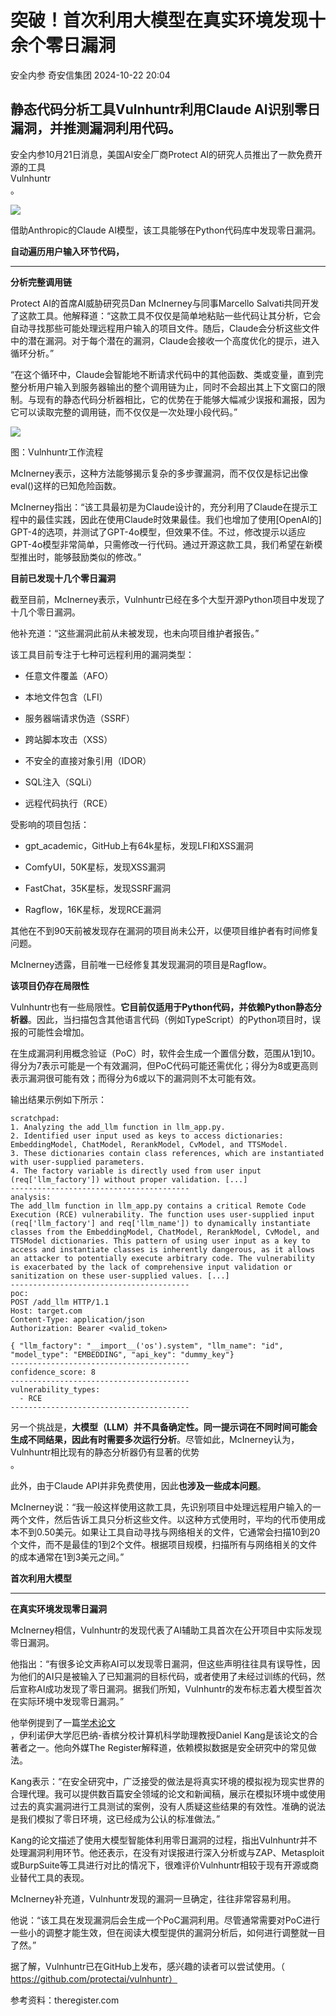 #  突破！首次利用大模型在真实环境发现十余个零日漏洞   
安全内参  奇安信集团   2024-10-22 20:04  
  
## 静态代码分析工具Vulnhuntr利用Claude AI识别零日漏洞，并推测漏洞利用代码。  
  
  
  
安全内参10月21日消息，美国AI安全厂商Protect AI的研究人员推出了一款免费开源的工具  
Vulnhuntr  
。  
  
![](https://mmbiz.qpic.cn/sz_mmbiz_png/FzZb53e8g7sYu3Jia4fAou2jwcoKsYLk4pGA7XShVdgwzaFqoDGhPByfbFsq8HDiaWJA5mmT7rZyg2VPC0TKw2hg/640?wx_fmt=png&from=appmsg "")  
  
  
借助Anthropic的Claude AI模型，该工具能够在Python代码库中发现零日漏洞。  
  
  
**自动遍历用户输入环节代码，**  
  
****  
**分析完整调用链**  
  
Protect AI的首席AI威胁研究员Dan McInerney与同事Marcello Salvati共同开发了这款工具。他解释道：“这款工具不仅仅是简单地粘贴一些代码让其分析，它会自动寻找那些可能处理远程用户输入的项目文件。随后，Claude会分析这些文件中的潜在漏洞。对于每个潜在的漏洞，Claude会接收一个高度优化的提示，进入循环分析。”  
  
“在这个循环中，Claude会智能地不断请求代码中的其他函数、类或变量，直到完整分析用户输入到服务器输出的整个调用链为止，同时不会超出其上下文窗口的限制。与现有的静态代码分析器相比，它的优势在于能够大幅减少误报和漏报，因为它可以读取完整的调用链，而不仅仅是一次处理小段代码。”   
  
![](https://mmbiz.qpic.cn/sz_mmbiz_png/FzZb53e8g7sYu3Jia4fAou2jwcoKsYLk4GUmVPHP6sadFrall2kshtGUhdFp24suHdmh7sdCxaKJu34LBoDgRyg/640?wx_fmt=png&from=appmsg "")  
  
图：Vulnhuntr工作流程  
  
McInerney表示，这种方法能够揭示复杂的多步骤漏洞，而不仅仅是标记出像eval()这样的已知危险函数。    
  
McInerney指出：“该工具最初是为Claude设计的，充分利用了Claude在提示工程中的最佳实践，因此在使用Claude时效果最佳。我们也增加了使用[OpenAI的] GPT-4的选项，并测试了GPT-4o模型，但效果不佳。不过，修改提示以适应GPT-4o模型非常简单，只需修改一行代码。通过开源这款工具，我们希望在新模型推出时，能够鼓励类似的修改。”  
  
  
**目前已发现十几个零日漏洞**  
  
截至目前，McInerney表示，Vulnhuntr已经在多个大型开源Python项目中发现了十几个零日漏洞。  
  
他补充道：“这些漏洞此前从未被发现，也未向项目维护者报告。”  
  
该工具目前专注于七种可远程利用的漏洞类型：  
- 任意文件覆盖（AFO）  
  
- 本地文件包含（LFI）  
  
- 服务器端请求伪造（SSRF）  
  
- 跨站脚本攻击（XSS）  
  
- 不安全的直接对象引用（IDOR）  
  
- SQL注入（SQLi）  
  
- 远程代码执行（RCE）  
  
受影响的项目包括：  
- gpt_academic，GitHub上有64k星标，发现LFI和XSS漏洞  
  
- ComfyUI，50K星标，发现XSS漏洞  
  
- FastChat，35K星标，发现SSRF漏洞  
  
- Ragflow，16K星标，发现RCE漏洞  
  
其他在不到90天前被发现存在漏洞的项目尚未公开，以便项目维护者有时间修复问题。  
  
McInerney透露，目前唯一已经修复其发现漏洞的项目是Ragflow。  
  
  
**该项目仍存在局限性**  
  
Vulnhuntr也有一些局限性。**它目前仅适用于Python代码，并依赖Python静态分析器**。因此，当扫描包含其他语言代码（例如TypeScript）的Python项目时，误报的可能性会增加。  
  
在生成漏洞利用概念验证（PoC）时，软件会生成一个置信分数，范围从1到10。得分为7表示可能是一个有效漏洞，但PoC代码可能还需优化；得分为8或更高则表示漏洞很可能有效；而得分为6或以下的漏洞则不太可能有效。  
  
输出结果示例如下所示：  
```
scratchpad: 
1. Analyzing the add_llm function in llm_app.py.
2. Identified user input used as keys to access dictionaries: EmbeddingModel, ChatModel, RerankModel, CvModel, and TTSModel.
3. These dictionaries contain class references, which are instantiated with user-supplied parameters.
4. The factory variable is directly used from user input (req['llm_factory']) without proper validation. [...]
---------------------------------------- 
analysis: 
The add_llm function in llm_app.py contains a critical Remote Code Execution (RCE) vulnerability. The function uses user-supplied input (req['llm_factory'] and req['llm_name']) to dynamically instantiate classes from the EmbeddingModel, ChatModel, RerankModel, CvModel, and TTSModel dictionaries. This pattern of using user input as a key to access and instantiate classes is inherently dangerous, as it allows an attacker to potentially execute arbitrary code. The vulnerability is exacerbated by the lack of comprehensive input validation or sanitization on these user-supplied values. [...]
---------------------------------------- 
poc: 
POST /add_llm HTTP/1.1 
Host: target.com 
Content-Type: application/json 
Authorization: Bearer <valid_token> 

{ "llm_factory": "__import__('os').system", "llm_name": "id", "model_type": "EMBEDDING", "api_key": "dummy_key"}
---------------------------------------- 
confidence_score: 8 
---------------------------------------- 
vulnerability_types:
  - RCE 
----------------------------------------
```  
  
另一个挑战是，**大模型（LLM）并不具备确定性。同一提示词在不同时间可能会生成不同结果，因此有时需要多次运行分析**。尽管如此，McInerney认为，Vulnhuntr相比现有的静态分析器仍有显著的优势  
。  
  
此外，由于Claude API并非免费使用，因此**也涉及一些成本问题**。  
  
McInerney说：“我一般这样使用这款工具，先识别项目中处理远程用户输入的一两个文件，然后告诉工具只分析这些文件。以这种方式使用时，平均的代币使用成本不到0.50美元。如果让工具自动寻找与网络相关的文件，它通常会扫描10到20个文件，而不是最佳的1到2个文件。根据项目规模，扫描所有与网络相关的文件的成本通常在1到3美元之间。”  
  
  
**首次利用大模型**  
  
****  
**在真实环境发现零日漏洞**  
  
McInerney相信，Vulnhuntr的发现代表了AI辅助工具首次在公开项目中实际发现零日漏洞。  
  
他指出：“有很多论文声称AI可以发现零日漏洞，但这些声明往往具有误导性，因为他们的AI只是被输入了已知漏洞的目标代码，或者使用了未经过训练的代码，然后宣称AI成功发现了零日漏洞。据我们所知，Vulnhuntr的发布标志着大模型首次在实际环境中发现零日漏洞。”  
  
他举例提到了一篇[学术论文](http://mp.weixin.qq.com/s?__biz=MzI4NDY2MDMwMw==&mid=2247511975&idx=2&sn=51c504be3959e1bf389ceda027ef2111&chksm=ebfae887dc8d61914e1e857ef1e3658bde3c982533b4162ef246707d30c9fab3d656a79123bb&scene=21#wechat_redirect)  
，伊利诺伊大学厄巴纳-香槟分校计算机科学助理教授Daniel Kang是该论文的合著者之一。他向外媒The Register解释道，依赖模拟数据是安全研究中的常见做法。  
  
Kang表示：“在安全研究中，广泛接受的做法是将真实环境的模拟视为现实世界的合理代理。我可以提供数百篇安全领域的论文和新闻稿，展示在模拟环境中或使用过去的真实漏洞进行工具测试的案例，没有人质疑这些结果的有效性。准确的说法是我们模拟了零日环境，这已经成为公认的标准做法。”  
  
Kang的论文描述了使用大模型智能体利用零日漏洞的过程，指出Vulnhuntr并不处理漏洞利用环节。他还表示，在没有对误报进行深入分析或与ZAP、Metasploit或BurpSuite等工具进行对比的情况下，很难评价Vulnhuntr相较于现有开源或商业替代工具的表现。  
  
McInerney补充道，Vulnhuntr发现的漏洞一旦确定，往往非常容易利用。  
  
他说：“该工具在发现漏洞后会生成一个PoC漏洞利用。尽管通常需要对PoC进行一些小的调整才能生效，但在阅读大模型提供的漏洞分析后，如何进行调整就一目了然。”  
  
据了解，Vulnhuntr已在GitHub上发布，感兴趣的读者可以尝试使用。（  
https://github.com/protectai/vulnhuntr）  
  
参考资料：theregister.com  
  
  
